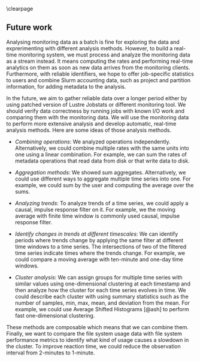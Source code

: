 \clearpage

## Future work
Analysing monitoring data as a batch is fine for exploring the data and exprerimenting with different analysis methods.
However, to build a real-time monitoring system, we must process and analyze the monitoring data as a stream instead.
It means computing the rates and performing real-time analytics on them as soon as new data arrives from the monitoring clients.
Furthermore, with reliable identifiers, we hope to offer job-specific statistics to users and combine Slurm accounting data, such as project and partition information, for adding metadata to the analysis.

In the future, we aim to gather reliable data over a longer period either by using patched version of Lustre Jobstats or different monitoring tool.
We should verify data correctness by running jobs with known I/O work and comparing them with the monitoring data.
We will use the monitoring data to perform more extensive analysis and develop automatic, real-time analysis methods.
Here are some ideas of those analysis methods.

- *Combining operations*:
  We analyzed operations independently.
  Alternatively, we could combine multiple rates with the same units into one using a linear combination.
  For example, we can sum the rates of metadata operations that read data from disk or that write data to disk.

- *Aggregation methods*:
  We showed sum aggregates.
  Alternatively, we could use different ways to aggregate multiple time series into one.
  For example, we could sum by the user and computing the average over the sums.

- *Analyzing trends*:
  To analyze trends of a time series, we could apply a causal, impulse response filter on it.
  For example, we the moving average with finite time window is commonly used causal, impulse response filter.

- *Identify changes in trends at different timescales*:
  We can identify periods where trends change by applying the same filter at different time windows to a time series.
  The intersections of two of the filtered time series indicate times where the trends change.
  For example, we could compare a moving average with ten-minute and one-day time windows.

- *Cluster analysis*:
  We can assign groups for multiple time series with similar values using one-dimensional clustering at each timestamp and then analyze how the cluster for each time series evolves in time.
  We could describe each cluster with using summary statistics such as the number of samples, min, max, mean, and deviation from the mean.
  For example, we could use Average Shifted Histograms [@ash] to perform fast one-dimensional clustering.

These methods are composable which means that we can combine them.
Finally, we want to compare the file system usage data with file system performance metrics to identify what kind of usage causes a slowdown in the cluster.
To improve reaction time, we could reduce the observation interval from 2-minutes to 1-minute.
<!-- We could also collect and analyze latency values. -->
